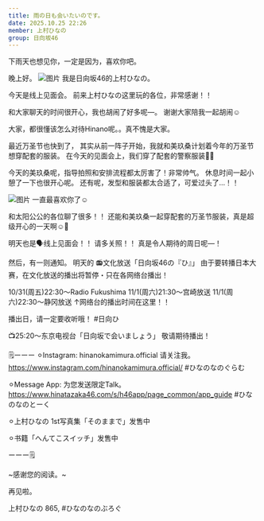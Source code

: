 ```yaml
---
title: 雨の日も会いたいのです。
date: 2025.10.25 22:26
member: 上村ひなの
group: 日向坂46
---
```


下雨天也想见你，一定是因为，喜欢你吧。



晚上好。
![图片](https://cdn.hinatazaka46.com/files/14/diary/official/member/moblog/202510/mob1m3teG.jpg)
我是日向坂46的上村ひなの。






今天是线上见面会。
前来上村ひなの这里玩的各位，非常感谢！！


和大家聊天的时间很开心，我也胡闹了好多呢—。
谢谢大家陪我一起胡闹☺️


大家，都很懂该怎么对待Hinano呢。。真不愧是大家。



最近万圣节也快到了，
其实从前一阵子开始，我就和美玖桑计划着今年的万圣节想穿配套的服装。
在今天的见面会上，我们穿了配套的警察服装👮🩶


今天的美玖桑呢，指导拍照和安排流程都太厉害了！非常帅气。
休息时间一起小憩了一下也很开心呢。
还有呢，发型和服装都太合适了，可爱过头了…！！



![图片](https://cdn.hinatazaka46.com/files/14/diary/official/member/moblog/202510/mobUK5TMB.jpg)
一直最喜欢你了☺️







和太阳公公的各位聊了很多！！
还能和美玖桑一起穿配套的万圣节服装，真是超级开心的一天啊☺️🩶




明天也是🗣️线上见面会！！
请多关照！！
真是令人期待的周日呢—！




然后，有一则通知。
明天的 📻文化放送「日向坂46の『ひ』」
由于要转播日本大赛，在文化放送的播出将暂停・只在各网络台播出！

10/31(周五)22:30〜Radio Fukushima
11/1(周六)21:30〜宫崎放送
11/1(周六)22:30〜静冈放送
↑网络台的播出时间在这里！！

播出日，请一定要收听哦！
#日向ひ



📺25:20〜东京电视台「日向坂で会いましょう」
敬请期待播出！









🗒️ーーー
⚪︎Instagram:
hinanokamimura.official
请关注我。
https://www.instagram.com/hinanokamimura.official/
#ひなのなのぐらむ

⚪︎Message App:
为您发送限定Talk。
https://www.hinatazaka46.com/s/h46app/page_common/app_guide
#ひなのなのとーく

︎⚪︎上村ひなの 1st写真集「そのままで」发售中

⚪︎书籍「へんてこスイッチ」发售中

ーーー🗒️


~感谢您的阅读。~



再见啦。

上村ひなの
865,
#ひなのなのぶろぐ